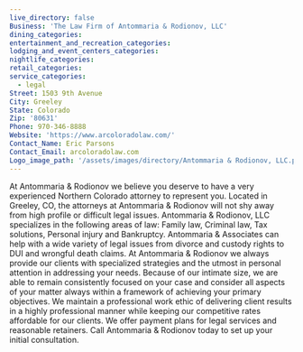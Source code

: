```yaml
---
live_directory: false
Business: 'The Law Firm of Antommaria & Rodionov, LLC'
dining_categories:
entertainment_and_recreation_categories:
lodging_and_event_centers_categories:
nightlife_categories:
retail_categories:
service_categories:
  - legal
Street: 1503 9th Avenue
City: Greeley
State: Colorado
Zip: '80631'
Phone: 970-346-8888
Website: 'https://www.arcoloradolaw.com/'
Contact_Name: Eric Parsons
Contact_Email: arcoloradolaw.com
Logo_image_path: '/assets/images/directory/Antommaria & Rodionov, LLC.png'
---
```


At Antommaria & Rodionov we believe you deserve to have a very experienced Northern Colorado attorney to represent you. Located in Greeley, CO, the attorneys at Antommaria & Rodionov will not shy away from high profile or difficult legal issues. Antommaria & Rodionov, LLC specializes in the following areas of law: Family law, Criminal law, Tax solutions, Personal injury and Bankruptcy. Antommaria & Associates can help with a wide variety of legal issues from divorce and custody rights to DUI and wrongful death claims. At Antommaria & Rodionov we always provide our clients with specialized strategies and the utmost in personal attention in addressing your needs. Because of our intimate size, we are able to remain consistently focused on your case and consider all aspects of your matter always within a framework of achieving your primary objectives. We maintain a professional work ethic of delivering client results in a highly professional manner while keeping our competitive rates affordable for our clients. We offer payment plans for legal services and reasonable retainers. Call Antommaria & Rodionov today to set up your initial consultation.